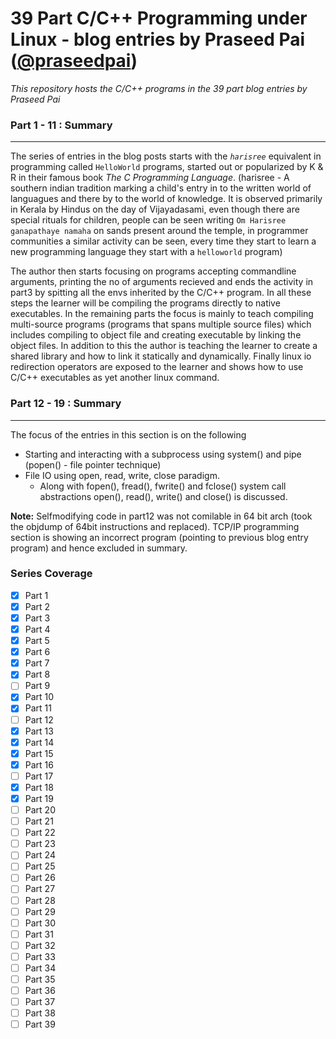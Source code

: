 # 39 Part C/C++ Programming under Linux - blog entries by Praseed Pai ([@praseedpai](https://github.com/praseedpai))

*This repository hosts the C/C++ programs in the 39 part blog entries by Praseed Pai*

### Part 1 - 11 : Summary
-------------------------
The series of entries in the blog posts starts with the *`harisree`* equivalent in programming called `HelloWorld` programs, started out or popularized by K & R in their famous book *The C Programming Language*. (harisree - A southern indian tradition marking a child's entry in to the written world of languagues and there by to the world of knowledge. It is observed primarily in Kerala by Hindus on the day of Vijayadasami, even though there are special rituals for children, people can be seen writing `Om Harisree ganapathaye namaha` on sands present around the temple, in programmer communities a similar activity can be seen, every time they start to learn a new programming language they start with a `helloworld` program)

The author then starts focusing on programs accepting commandline arguments, printing the no of arguments recieved and ends the activity in part3 by spitting all the envs inherited by the C/C++ program. In all these steps the learner will be compiling the programs directly to native executables. In the remaining parts the focus is mainly to teach compiling multi-source programs (programs that spans multiple source files) which includes compiling to object file and creating executable by linking the object files. In addition to this the author is teaching the learner to create a shared library and how to link it statically and dynamically. Finally linux io redirection operators are exposed to the learner and shows how to use C/C++ executables as yet another linux command.

### Part 12 - 19 : Summary
--------------------------
The focus of the entries in this section is on the following
* Starting and interacting with a subprocess using system() and pipe (popen() - file pointer technique)
* File IO using open, read, write, close paradigm.
    * Along with fopen(), fread(), fwrite() and fclose() system call abstractions open(), read(), write() and close() is discussed.

**Note:** Selfmodifying code in part12 was not comilable in 64 bit arch (took the objdump of 64bit instructions and replaced).
TCP/IP programming section is showing an incorrect program (pointing to previous blog entry program) and hence excluded in summary.

### Series Coverage

- [x] Part 1
- [x] Part 2
- [x] Part 3
- [x] Part 4
- [x] Part 5
- [x] Part 6
- [x] Part 7
- [x] Part 8
- [ ] Part 9
- [x] Part 10
- [x] Part 11
- [ ] Part 12
- [x] Part 13
- [x] Part 14
- [x] Part 15
- [x] Part 16
- [ ] Part 17
- [x] Part 18
- [x] Part 19
- [ ] Part 20
- [ ] Part 21
- [ ] Part 22
- [ ] Part 23
- [ ] Part 24
- [ ] Part 25
- [ ] Part 26
- [ ] Part 27
- [ ] Part 28
- [ ] Part 29
- [ ] Part 30
- [ ] Part 31
- [ ] Part 32
- [ ] Part 33
- [ ] Part 34
- [ ] Part 35
- [ ] Part 36
- [ ] Part 37
- [ ] Part 38
- [ ] Part 39